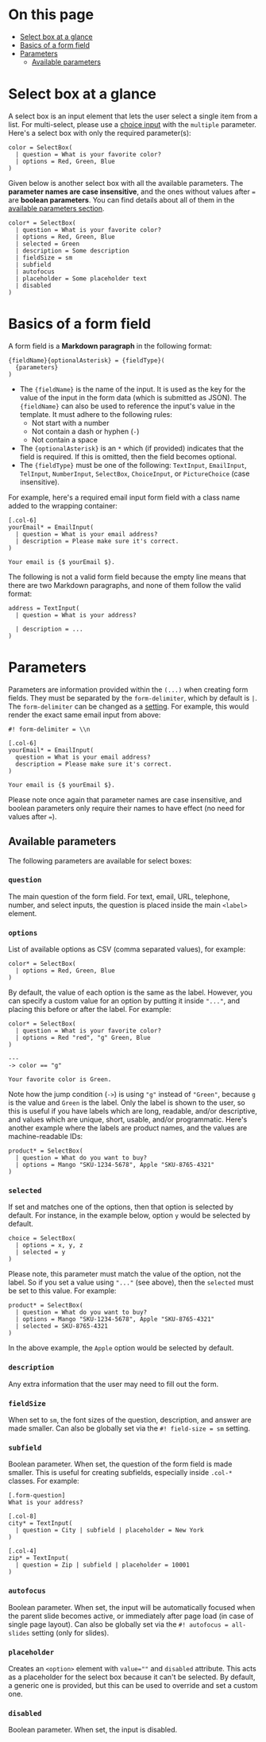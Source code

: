 # On this page

- [Select box at a glance](#select-box-at-a-glance)
- [Basics of a form field](#basics-of-a-form-field)
- [Parameters](#parameters)
  - [Available parameters](#available-parameters)

# Select box at a glance

A select box is an input element that lets the user select a single item from a list. For multi-select, please use a [choice input](https://github.com/blocksmd/blocksmd/blob/main/docs/choice-input.md) with the `multiple` parameter. Here's a select box with only the required parameter(s):

```text
color = SelectBox(
  | question = What is your favorite color?
  | options = Red, Green, Blue
)
```

Given below is another select box with all the available parameters. The **parameter names are case insensitive**, and the ones without values after `=` are **boolean parameters**. You can find details about all of them in the [available parameters section](#available-parameters).

```text
color* = SelectBox(
  | question = What is your favorite color?
  | options = Red, Green, Blue
  | selected = Green
  | description = Some description
  | fieldSize = sm
  | subfield
  | autofocus
  | placeholder = Some placeholder text
  | disabled
)
```

# Basics of a form field

A form field is a **Markdown paragraph** in the following format:

```text
{fieldName}{optionalAsterisk} = {fieldType}(
  {parameters}
)
```

- The `{fieldName}` is the name of the input. It is used as the key for the value of the input in the form data (which is submitted as JSON). The `{fieldName}` can also be used to reference the input's value in the template. It must adhere to the following rules:
  - Not start with a number
  - Not contain a dash or hyphen (`-`)
  - Not contain a space
- The `{optionalAsterisk}` is an `*` which (if provided) indicates that the field is required. If this is omitted, then the field becomes optional.
- The `{fieldType}` must be one of the following: `TextInput`, `EmailInput`, `TelInput`, `NumberInput`, `SelectBox`, `ChoiceInput`, or `PictureChoice` (case insensitive).

For example, here's a required email input form field with a class name added to the wrapping container:

```text
[.col-6]
yourEmail* = EmailInput(
  | question = What is your email address?
  | description = Please make sure it's correct.
)

Your email is {$ yourEmail $}.
```

The following is not a valid form field because the empty line means that there are two Markdown paragraphs, and none of them follow the valid format:

```text
address = TextInput(
  | question = What is your address?

  | description = ...
)
```

# Parameters

Parameters are information provided within the `(...)` when creating form fields. They must be separated by the `form-delimiter`, which by default is `|`. The `form-delimiter` can be changed as a [setting](https://github.com/blocksmd/blocksmd/blob/main/docs/settings.md). For example, this would render the exact same email input from above:

```text
#! form-delimiter = \\n

[.col-6]
yourEmail* = EmailInput(
  question = What is your email address?
  description = Please make sure it's correct.
)

Your email is {$ yourEmail $}.
```

Please note once again that parameter names are case insensitive, and boolean parameters only require their names to have effect (no need for values after `=`).

## Available parameters

The following parameters are available for select boxes:

### `question`

The main question of the form field. For text, email, URL, telephone, number, and select inputs, the question is placed inside the main `<label>` element.

### `options`

List of available options as CSV (comma separated values), for example:

```text
color* = SelectBox(
  | options = Red, Green, Blue
)
```

By default, the value of each option is the same as the label. However, you can specify a custom value for an option by putting it inside `"..."`, and placing this before or after the label. For example:

```text
color* = SelectBox(
  | question = What is your favorite color?
  | options = Red "red", "g" Green, Blue
)

---
-> color == "g"

Your favorite color is Green.
```

Note how the jump condition (`->`) is using `"g"` instead of `"Green"`, because `g` is the value and `Green` is the label. Only the label is shown to the user, so this is useful if you have labels which are long, readable, and/or descriptive, and values which are unique, short, usable, and/or programmatic. Here's another example where the labels are product names, and the values are machine-readable IDs:

```text
product* = SelectBox(
  | question = What do you want to buy?
  | options = Mango "SKU-1234-5678", Apple "SKU-8765-4321"
)
```

### `selected`

If set and matches one of the options, then that option is selected by default. For instance, in the example below, option `y` would be selected by default.

```text
choice = SelectBox(
  | options = x, y, z
  | selected = y
)
```

Please note, this parameter must match the value of the option, not the label. So if you set a value using `"..."` (see above), then the `selected` must be set to this value. For example:

```text
product* = SelectBox(
  | question = What do you want to buy?
  | options = Mango "SKU-1234-5678", Apple "SKU-8765-4321"
  | selected = SKU-8765-4321
)
```

In the above example, the `Apple` option would be selected by default.

### `description`

Any extra information that the user may need to fill out the form.

### `fieldSize`

When set to `sm`, the font sizes of the question, description, and answer are made smaller. Can also be globally set via the `#! field-size = sm` setting.

### `subfield`

Boolean parameter. When set, the question of the form field is made smaller. This is useful for creating subfields, especially inside `.col-*` classes. For example:

```text
[.form-question]
What is your address?

[.col-8]
city* = TextInput(
  | question = City | subfield | placeholder = New York
)

[.col-4]
zip* = TextInput(
  | question = Zip | subfield | placeholder = 10001
)
```

### `autofocus`

Boolean parameter. When set, the input will be automatically focused when the parent slide becomes active, or immediately after page load (in case of single page layout). Can also be globally set via the `#! autofocus = all-slides` setting (only for slides).

### `placeholder`

Creates an `<option>` element with `value=""` and `disabled` attribute. This acts as a placeholder for the select box because it can't be selected. By default, a generic one is provided, but this can be used to override and set a custom one.

### `disabled`

Boolean parameter. When set, the input is disabled.
